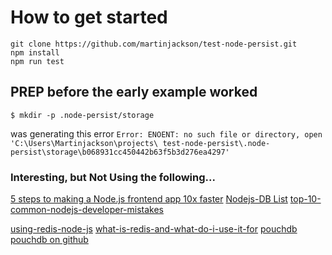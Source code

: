 
# How to get started
```
git clone https://github.com/martinjackson/test-node-persist.git
npm install
npm run test
```


## PREP before the early example worked
```
$ mkdir -p .node-persist/storage

```
was generating this error `Error: ENOENT: no such file or directory, open 'C:\Users\Martinjackson\projects\
test-node-persist\.node-persist\storage\b068931cc450442b63f5b3d276ea4297' `


### Interesting, but Not Using the following...

[5 steps to making a Node.js frontend app 10x faster]
[Nodejs-DB List]
[top-10-common-nodejs-developer-mistakes]

[using-redis-node-js]
[what-is-redis-and-what-do-i-use-it-for]
[pouchdb]
[pouchdb on github]


[5 steps to making a Node.js frontend app 10x faster]: https://engineering.gosquared.com/making-dashboard-faster
[Nodejs-DB List]: https://github.com/youurayy/nodejsdb
[top-10-common-nodejs-developer-mistakes]: https://www.toptal.com/nodejs/top-10-common-nodejs-developer-mistakes


[using-redis-node-js]: https://www.sitepoint.com/using-redis-node-js/
[what-is-redis-and-what-do-i-use-it-for]: http://stackoverflow.com/questions/7888880/what-is-redis-and-what-do-i-use-it-for
[pouchdb]: https://pouchdb.com/
[pouchdb on github]: https://github.com/pouchdb/pouchdb
